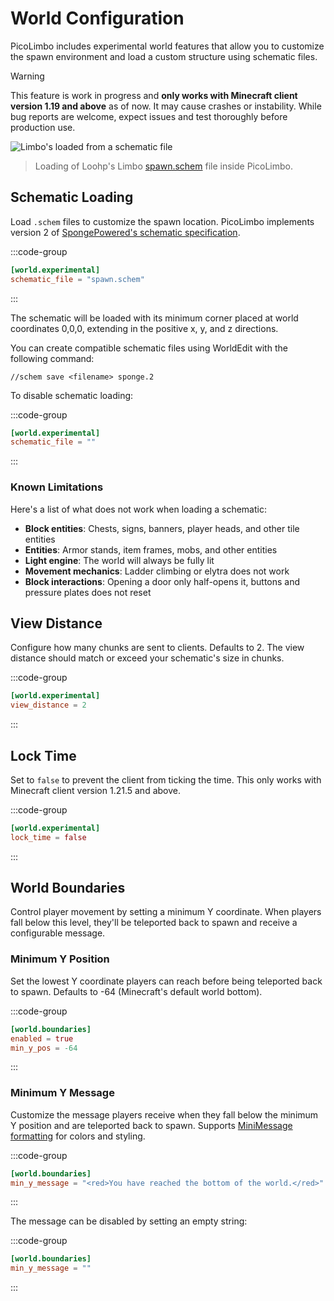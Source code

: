 # World Configuration

PicoLimbo includes experimental world features that allow you to customize the spawn environment and load a custom structure using schematic files.

> [!WARNING]
> This feature is work in progress and **only works with Minecraft client version 1.19 and above** as of now. It may
> cause crashes or instability. While bug reports are welcome, expect issues and test thoroughly before production use.

![Limbo's loaded from a schematic file](/world.png)
> Loading of Loohp's Limbo [spawn.schem](https://github.com/LOOHP/Limbo/blob/master/spawn.schem) file inside PicoLimbo.

## Schematic Loading

Load `.schem` files to customize the spawn location. PicoLimbo implements version 2 of
[SpongePowered's schematic specification](https://github.com/SpongePowered/Schematic-Specification).

:::code-group
```toml [server.toml] {2}
[world.experimental]
schematic_file = "spawn.schem"
```
:::

The schematic will be loaded with its minimum corner placed at world coordinates 0,0,0, extending in the positive x, y, and z directions.

You can create compatible schematic files using WorldEdit with the following command:

```
//schem save <filename> sponge.2
```

To disable schematic loading:

:::code-group
```toml [server.toml] {2}
[world.experimental]
schematic_file = ""
```
:::

### Known Limitations

Here's a list of what does not work when loading a schematic:
- **Block entities**: Chests, signs, banners, player heads, and other tile entities
- **Entities**: Armor stands, item frames, mobs, and other entities
- **Light engine**: The world will always be fully lit
- **Movement mechanics**: Ladder climbing or elytra does not work
- **Block interactions**: Opening a door only half-opens it, buttons and pressure plates does not reset

## View Distance

Configure how many chunks are sent to clients. Defaults to 2. The view distance should match or exceed your schematic's size in chunks.

:::code-group
```toml [server.toml] {2}
[world.experimental]
view_distance = 2
```
:::

## Lock Time

Set to `false` to prevent the client from ticking the time. This only works with Minecraft client version 1.21.5 and above.

:::code-group
```toml [server.toml] {2}
[world.experimental]
lock_time = false
```
:::

## World Boundaries

Control player movement by setting a minimum Y coordinate. When players fall below this level, they'll be teleported back to spawn and receive a configurable message.

### Minimum Y Position

Set the lowest Y coordinate players can reach before being teleported back to spawn. Defaults to -64 (Minecraft's default world bottom).

:::code-group
```toml [server.toml] {2-3}
[world.boundaries]
enabled = true
min_y_pos = -64
```
:::

### Minimum Y Message

Customize the message players receive when they fall below the minimum Y position and are teleported back to spawn. Supports [MiniMessage formatting](/customization/message-formatting.html) for colors and styling.

:::code-group
```toml [server.toml] {2}
[world.boundaries]
min_y_message = "<red>You have reached the bottom of the world.</red>"
```
:::

The message can be disabled by setting an empty string:

:::code-group
```toml [server.toml] {2}
[world.boundaries]
min_y_message = ""
```
:::

